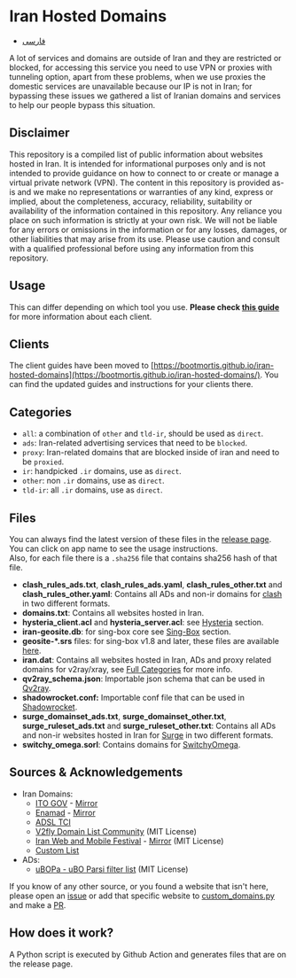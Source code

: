 # Iran Hosted Domains

- [فارسی](README.fa.md)

A lot of services and domains are outside of Iran and they are restricted or blocked,
for accessing this service you need to use VPN or proxies with tunneling option, apart from these problems, when we use
proxies the domestic services are unavailable because our IP is not in Iran; for bypassing these issues we gathered a list of
Iranian domains and services to help our people bypass this situation.

## Disclaimer

This repository is a compiled list of public information about websites hosted in Iran. It is intended for informational purposes only and is not intended to provide guidance on how to connect to or create or manage a virtual private network (VPN). The content in this repository is provided as-is and we make no representations or warranties of any kind, express or implied, about the completeness, accuracy, reliability, suitability or availability of the information contained in this repository. Any reliance you place on such information is strictly at your own risk. We will not be liable for any errors or omissions in the information or for any losses, damages, or other liabilities that may arise from its use. Please use caution and consult with a qualified professional before using any information from this repository.

## Usage

This can differ depending on which tool you use. **Please check [this guide](https://bootmortis.github.io/iran-hosted-domains/)** for more information about each client.  

## Clients

The client guides have been moved to [https://bootmortis.github.io/iran-hosted-domains](https://bootmortis.github.io/iran-hosted-domains/). You can find the updated guides and instructions for your clients there.

## Categories

-   `all`: a combination of `other` and `tld-ir`, should be used as `direct`.
-   `ads`: Iran-related advertising services that need to be `blocked`.
-   `proxy`: Iran-related domains that are blocked inside of iran and need to be `proxied`.
-   `ir`: handpicked `.ir` domains, use as `direct`.
-   `other`: non `.ir` domains, use as `direct`.
-   `tld-ir`: all `.ir` domains, use as `direct`.

## Files

You can always find the latest version of these files in the [release page][link-release].  
You can click on app name to see the usage instructions.  
Also, for each file there is a `.sha256` file that contains sha256 hash of that file.

-   **clash_rules_ads.txt**, **clash_rules_ads.yaml**, **clash_rules_other.txt** and **clash_rules_other.yaml**: Contains all ADs and non-ir domains for [clash](https://bootmortis.github.io/iran-hosted-domains/#/clash) in two different formats.
-   **domains.txt**: Contains all websites hosted in Iran.
-   **hysteria_client.acl** and **hysteria_server.acl**: see [Hysteria](https://bootmortis.github.io/iran-hosted-domains/#/hysteria) section.
-   **iran-geosite.db**: for sing-box core see [Sing-Box](https://bootmortis.github.io/iran-hosted-domains/#/singbox) section.
-   **geosite-\*.srs** files: for sing-box v1.8 and later, these files are available [here](https://github.com/bootmortis/sing-geosite/releases/latest).
-   **iran.dat**: Contains all websites hosted in Iran, ADs and proxy related domains for v2ray/xray, see [Full Categories](#categories) for more info.
-   **qv2ray_schema.json**: Importable json schema that can be used in [Qv2ray](https://bootmortis.github.io/iran-hosted-domains/#/qv2ray).
-   **shadowrocket.conf:** Importable conf file that can be used in [Shadowrocket](https://bootmortis.github.io/iran-hosted-domains/#/shadowrocket-ios).
-   **surge_domainset_ads.txt**, **surge_domainset_other.txt**, **surge_ruleset_ads.txt** and **surge_ruleset_other.txt**: Contains all ADs and non-ir websites hosted in Iran for [Surge](https://bootmortis.github.io/iran-hosted-domains/#/surge-surfboard) in two different formats.
-   **switchy_omega.sorl**: Contains domains for [SwitchyOmega](https://bootmortis.github.io/iran-hosted-domains/#/switchyomega).

## Sources & Acknowledgements

-   Iran Domains:
    -   [ITO GOV](https://eservices.ito.gov.ir/page/iplist) - [Mirror](https://github.com/bootmortis/ito-gov-mirror)
    -   [Enamad](https://enamad.ir/DomainListForMIMT) - [Mirror](https://github.com/bootmortis/enamad-mirror)
    -   [ADSL TCI](https://adsl.tci.ir/panel/sites)
    -   [V2fly Domain List Community](https://github.com/v2fly/domain-list-community) (MIT License)
    -   [Iran Web and Mobile Festival](https://directory.iwmf.ir/) - [Mirror](https://github.com/Chocolate4U/iwmf.ir-Mirror) (MIT License)
    -   [Custom List][link-custom]
-   ADs:
    -   [uBOPa - uBO Parsi filter list](https://github.com/nimasaj/uBOPa) (MIT License)

If you know of any other source, or you found a website that isn't here, please open
an [issue][link-issues] or add that specific website to [custom_domains.py][link-custom] and make a [PR][link-pr].

## How does it work?

A Python script is executed by Github Action and generates files that are on the release page.

[link-custom]: src/data/custom_domains.py
[link-pr]: ../../pulls
[link-issues]: ../../issues/new?assignees=&labels=enhancement&template=request-for-domain-addition-removal.md&title=Add%2FRemove+%60example.com%60
[link-release]: ../../releases/latest
